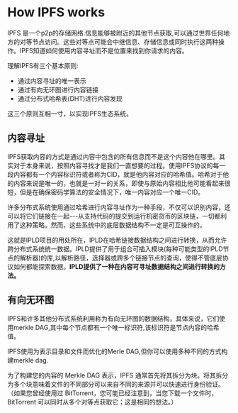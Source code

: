 # How IPFS works


IPFS 是一个p2p的存储网络.信息能够被附近的其他节点获取,可以通过世界任何地方的对等节点访问。这些对等点可能会中继信息、存储信息或同时执行这两种操作。IPFS知道如何使用内容寻址而不是位置来找到你请求的内容。

理解IPFS有三个基本原则:
+ 通过内容寻址的唯一表示
+ 通过有向无环图进行内容链接
+ 通过分布式哈希表(DHT)进行内容发现


这三个原则互相一寸，以实现IPFS生态系统。


## 内容寻址

IPFS获取内容的方式是通过内容中包含的所有信息而不是这个内容他在哪里。其实对于本身来说，按照内容寻找才是我们一直想要的过程。使用IPFS协议的每一段内容都有一个内容标识符或者称为CID，就是他内容对应的哈希值。哈希对于他的内容来说是唯一的，也就是一对一的关系，即使与原始内容相比他可能看起来很短，但是在确保密码学算法的安全情况下，唯一内容对应一个唯一CID。

许多分布式系统使用通过哈希进行内容寻址作为一种手段，不仅可以识别内容，还可以将它们链接在一起---从支持代码的提交到运行机密货币的区块链，一切都利用了这种策略。然而，这些系统中的底层数据结构不一定是可互操作的。


这就是IPLD项目的用处所在，IPLD在哈希链接数据结构之间进行转换，从而允许跨分布式系统统一数据。IPLD提供了用于组合可插入模块(每种可能类型的IPLD节点的解析器)的库,以解析路径，选择器或跨多个链接节点的查询，使得不管底层协议如何都能探索数据。**IPLD提供了一种在内容可寻址数据结构之间进行转换的方法。**


## 有向无环图


IPFS和许多其他分布式系统利用称为有向无环图的数据结构，具体来说，它们使用merkle  DAG,其中每个节点都有一个唯一标识符,该标识符是节点内容的哈希值。

IPFS使用为表示目录和文件而优化的Merle DAG,但你可以使用多种不同的方式构建merkle dag.

为了构建您的内容的 Merkle DAG 表示，IPFS 通常首先将其拆分为块。将其拆分为多个块意味着文件的不同部分可以来自不同的来源并可以快速进行身份验证。 （如果您曾经使用过 BitTorrent，您可能已经注意到，当您下载一个文件时，BitTorrent 可以同时从多个对等点获取它；这是相同的想法。）